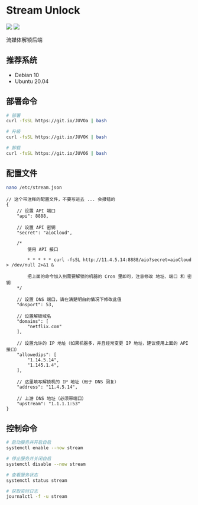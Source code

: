 # Stream Unlock
[![](https://img.shields.io/badge/Telegram-Group-blue)](https://t.me/aioCloud)
[![](https://img.shields.io/badge/Telegram-Channel-green)](https://t.me/aioCloud_channel) 

流媒体解锁后端

## 推荐系统
- Debian 10
- Ubuntu 20.04

## 部署命令
```bash
# 部署
curl -fsSL https://git.io/JUVOa | bash

# 升级
curl -fsSL https://git.io/JUVOK | bash

# 卸载
curl -fsSL https://git.io/JUVO6 | bash
```

## 配置文件
```bash
nano /etc/stream.json
```

```jsonc
// 这个带注释的配置文件，不要写进去 ... 会报错的
{
    // 设置 API 端口
    "api": 8888,

    // 设置 API 密钥
    "secret": "aioCloud",

    /*
        使用 API 接口

        * * * * * curl -fsSL http://11.4.5.14:8888/aio?secret=aioCloud > /dev/null 2>&1 &

        把上面的命令加入到需要解锁的机器的 Cron 里即可，注意修改 地址、端口 和 密钥
    */

    // 设置 DNS 端口，请在清楚明白的情况下修改此值
    "dnsport": 53,

    // 设置解锁域名
    "domains": [
        "netflix.com"
    ],

    // 设置允许的 IP 地址（如果机器多，并且经常变更 IP 地址，建议使用上面的 API 接口）
    "allowedips": [
        "1.14.5.14",
        "1.145.1.4",
    ],

    // 这里填写解锁机的 IP 地址（用于 DNS 回复）
    "address": "11.4.5.14",

    // 上游 DNS 地址（必须带端口）
    "upstream": "1.1.1.1:53"
}
```

## 控制命令
```bash
# 启动服务并开启自启
systemctl enable --now stream

# 停止服务并关闭自启
systemctl disable --now stream

# 查看服务状态
systemctl status stream

# 获取实时日志
journalctl -f -u stream
```
